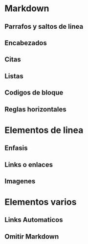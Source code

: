 # Markdown

## Parrafos y saltos de linea

## Encabezados 

## Citas

## Listas

## Codigos de bloque

## Reglas horizontales

#
# Elementos de linea

## Enfasis

## Links o enlaces

## Imagenes

#
# Elementos varios

## Links Automaticos

## Omitir Markdown 